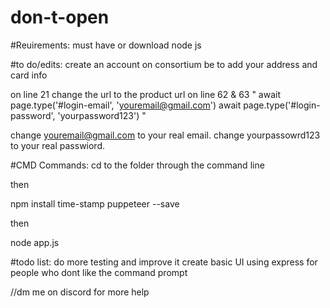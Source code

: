 # don-t-open

#Reuirements:
must have or download node js

#to do/edits:
create an account on consortium be to add your address and card info

on line 21 change the url to the product url
on line 62 & 63
"        await page.type('#login-email', 'youremail@gmail.com')
        await page.type('#login-password', 'yourpassword123')
 "
 
 change youremail@gmail.com to your real email.
 change yourpassowrd123 to your real passwiord.

#CMD Commands:
cd to the folder through the command line 

then 

npm install time-stamp puppeteer --save

then

node app.js

#todo list:
do more testing and improve it
create basic UI using express for people who dont like the command prompt

//dm me on discord for more help
